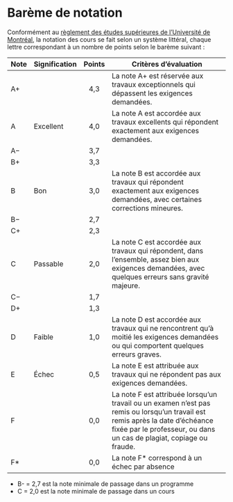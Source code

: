 # Barème de notation

Conformément au [règlement des études supérieures de l’Université de Montréal](http://secretariatgeneral.umontreal.ca/documents-officiels/reglements-et-politiques/reglement-pedagogique-de-la-faculte-des-etudes-superieures-et-postdoctorales/), la notation des cours se fait selon un système littéral, chaque lettre correspondant à un nombre de points selon le barème suivant :

| Note | **Signification** | **Points** | **Critères d’évaluation**                |
| :--- | ----------------- | :--------: | ---------------------------------------- |
| A+   |                   |    4,3     | La note A+ est réservée aux travaux exceptionnels qui dépassent les exigences demandées. |
| A    | Excellent         |    4,0     | La note A est accordée aux travaux excellents qui répondent exactement aux exigences demandées. |
| A−   |                   |    3,7     |                                          |
| B+   |                   |    3,3     |                                          |
| B    | Bon               |    3,0     | La note B est accordée aux travaux qui répondent exactement aux exigences demandées, avec certaines corrections mineures. |
| B−   |                   |    2,7     |                                          |
| C+   |                   |    2,3     |                                          |
| C    | Passable          |    2,0     | La note C est accordée aux travaux qui répondent, dans l’ensemble, assez bien aux exigences demandées, avec quelques erreurs sans gravité majeure. |
| C−   |                   |    1,7     |                                          |
| D+   |                   |    1,3     |                                          |
| D    | Faible            |    1,0     | La note D est accordée aux travaux qui ne rencontrent qu’à moitié les exigences demandées ou qui comportent quelques erreurs graves. |
| E    | Échec             |    0,5     | La note E est attribuée aux travaux qui ne répondent pas aux exigences demandées. |
| F    |                   |    0,0     | La note F est attribuée lorsqu’un travail ou un examen n’est pas remis ou lorsqu’un travail est remis après la date d’échéance fixée par le professeur, ou dans un cas de plagiat, copiage ou fraude. |
| F*   |                   |    0,0     | La note F* correspond à un échec par absence |

- B- = 2,7 est la note minimale de passage dans un programme
- C = 2,0 est la note minimale de passage dans un cours


